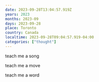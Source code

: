 ```yaml
---
date: 2023-09-28T13:04:57.919Z
years: 2023
months: 2023-09
days: 2023-09-28
place: Toronto
country: Canada
localtime: 2023-09-28T09:04:57.919-04:00
categories: ["thought"]
---
```

teach me a song

teach me a move

teach me a word
